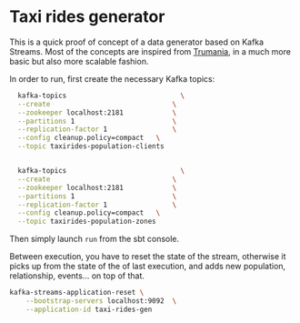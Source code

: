 # Taxi rides generator

This is a quick proof of concept of a data generator based on Kafka Streams. Most of the concepts are inspired from [Trumania](https://github.com/RealImpactAnalytics/trumania), in a much more basic but also more scalable fashion.


In order to run, first create the necessary Kafka topics:

```sh
  kafka-topics                            \
  --create                              \
  --zookeeper localhost:2181            \
  --partitions 1                        \
  --replication-factor 1                \
  --config cleanup.policy=compact   \
  --topic taxirides-population-clients


  kafka-topics                            \
  --create                              \
  --zookeeper localhost:2181            \
  --partitions 1                        \
  --replication-factor 1                \
  --config cleanup.policy=compact   \
  --topic taxirides-population-zones

```

Then simply launch `run` from the sbt console.


Between execution, you have to reset the state of the stream, otherwise it picks up from the state of the of last execution, and adds new population, relationship, events... on top of that.

```sh
kafka-streams-application-reset \
    --bootstrap-servers localhost:9092  \
    --application-id taxi-rides-gen
```

